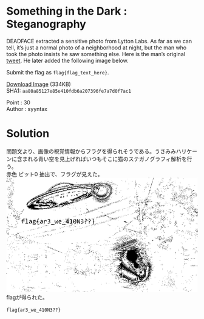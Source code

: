# Something in the Dark : Steganography

DEADFACE extracted a sensitive photo from Lytton Labs. As far as we can tell, it’s just a normal photo of a neighborhood at night, but the man who took the photo insists he saw something else. Here is the man’s original [tweet](https://tinyurl.com/2h8aj37p). He later added the following image below.

Submit the flag as `flag{flag_text_here}`.

[Download Image](didyouseeit.png) (334KB)  
SHA1: `aa80a85127e85e410fdb6a207396fe7a7d0f7ac1`

Point : 30  
Author : syyntax

# Solution

問題文より、画像の視覚情報からフラグを得られそうである。うさみみハリケーンに含まれる青い空を見上げればいつもそこに猫のステガノグラフィ解析を行う。  
赤色 ビット0 抽出で、フラグが見えた。  
![flag-image](image/image0.png)  
flagが得られた。

`flag{ar3_we_410N3??}`
